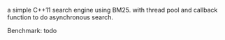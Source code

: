 a simple C++11 search engine using BM25. with thread pool and callback function to do asynchronous search.

Benchmark: todo
